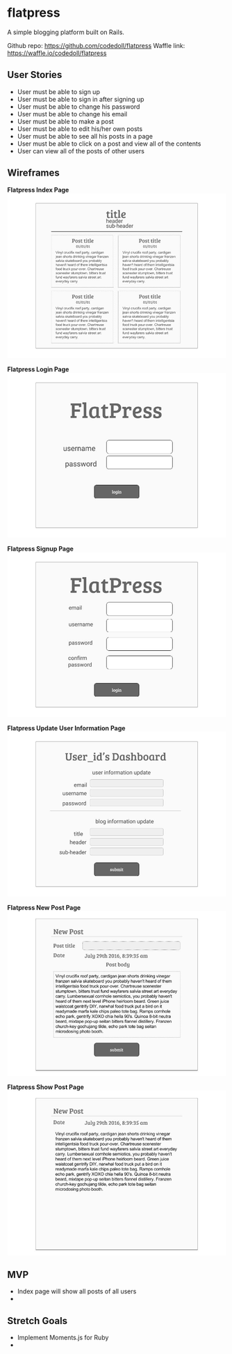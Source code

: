 # **flatpress**
A simple blogging platform built on Rails.

Github repo: https://github.com/codedoll/flatpress
Waffle link: https://waffle.io/codedoll/flatpress


## User Stories ##

 - User must be able to sign up
 - User must be able to sign in after signing up
 - User must be able to change his password
 - User must be able to change his email
 - User must be able to make a post
 - User must be able to edit his/her own posts
 - User must be able to see all his posts in a page
 - User must be able to click on a post and view all of the contents
 - User can view all of the posts of other users

Wireframes
----------

**Flatpress Index Page**
![Flatpress index](https://github.com/codedoll/flatpress/blob/master/readme_images/FlatPress%20-%20Index.jpg?raw=true)


**Flatpress Login Page**
![Flatpress Login](https://github.com/codedoll/flatpress/blob/master/readme_images/FlatPress%20-%20Login.jpg?raw=true)


**Flatpress Signup Page**
![Flatpress Signup](https://github.com/codedoll/flatpress/blob/master/readme_images/FlatPress%20-%20SignUp.jpg?raw=true)


**Flatpress Update User Information Page**
![Flatpress Update User Information](https://github.com/codedoll/flatpress/blob/master/readme_images/FlatPress%20-%20Update_Info.jpg?raw=true)


**Flatpress New Post Page**
![Flatpress New Post](https://github.com/codedoll/flatpress/blob/master/readme_images/FlatPress%20-%20New_Post.jpg?raw=true)


**Flatpress Show Post Page**
![Flatpress show post](https://github.com/codedoll/flatpress/blob/master/readme_images/FlatPress%20-%20Show%20Post.jpg?raw=true)

MVP
-------------
 - Index page will show all posts of all users
 - 

## Stretch Goals ##
 - Implement Moments.js for Ruby
 - 
